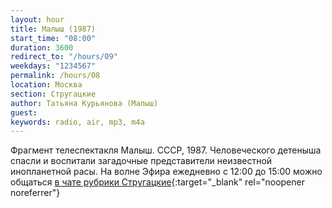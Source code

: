 ```yaml
---
layout: hour
title: Малыш (1987)
start_time: "08:00"
duration: 3600
redirect_to: "/hours/09"
weekdays: "1234567"
permalink: /hours/08
location: Москва
section: Стругацкие
author: Татьяна Курьянова (Малыш)
guest:
keywords: radio, air, mp3, m4a  
---
```


Фрагмент телеспектакля Малыш. СССР, 1987. Человеческого детеныша спасли и воспитали загадочные представители неизвестной инопланетной расы. На волне Эфира ежедневно c 12:00 до 15:00 можно общаться [в чате рубрики Стругацкие](https://t.me/+xF2_mBjfzf9jMzRi){:target="_blank" rel="noopener noreferrer"}
